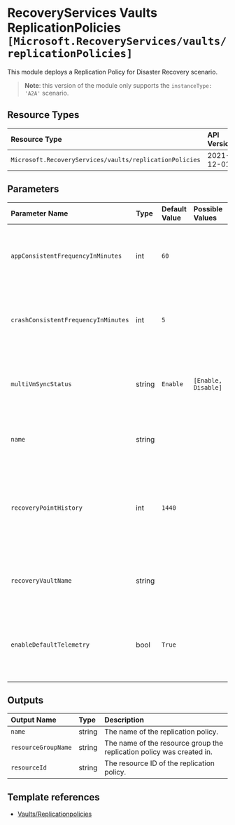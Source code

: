 # RecoveryServices Vaults ReplicationPolicies `[Microsoft.RecoveryServices/vaults/replicationPolicies]`

This module deploys a Replication Policy for Disaster Recovery scenario.

> **Note**: this version of the module only supports the `instanceType: 'A2A'` scenario.

## Resource Types

| Resource Type | API Version |
| :-- | :-- |
| `Microsoft.RecoveryServices/vaults/replicationPolicies` | 2021-12-01 |

## Parameters

| Parameter Name | Type | Default Value | Possible Values | Description |
| :-- | :-- | :-- | :-- | :-- |
| `appConsistentFrequencyInMinutes` | int | `60` |  | Optional. The app consistent snapshot frequency (in minutes). |
| `crashConsistentFrequencyInMinutes` | int | `5` |  | Optional. The crash consistent snapshot frequency (in minutes). |
| `multiVmSyncStatus` | string | `Enable` | `[Enable, Disable]` | Optional. A value indicating whether multi-VM sync has to be enabled. |
| `name` | string |  |  | Required. The name of the replication policy |
| `recoveryPointHistory` | int | `1440` |  | Optional. The duration in minutes until which the recovery points need to be stored. |
| `recoveryVaultName` | string |  |  | Required. Name of the Azure Recovery Service Vault |
| `enableDefaultTelemetry` | bool | `True` |  | Optional. Enable telemetry via the Customer Usage Attribution ID (GUID). |

## Outputs

| Output Name | Type | Description |
| :-- | :-- | :-- |
| `name` | string | The name of the replication policy. |
| `resourceGroupName` | string | The name of the resource group the replication policy was created in. |
| `resourceId` | string | The resource ID of the replication policy. |

## Template references

- [Vaults/Replicationpolicies](https://docs.microsoft.com/en-us/azure/templates/Microsoft.RecoveryServices/2021-12-01/vaults/replicationPolicies)
